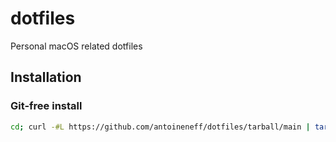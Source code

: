 # dotfiles
Personal macOS related dotfiles

## Installation

### Git-free install

```bash
cd; curl -#L https://github.com/antoineneff/dotfiles/tarball/main | tar -xzv --strip-components 1 --exclude={README.md}
```
